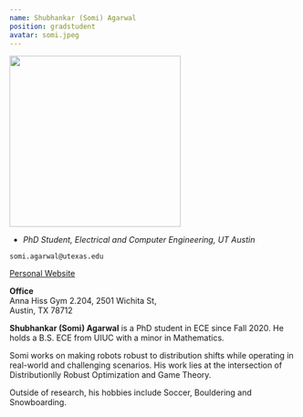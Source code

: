 ```yaml
---
name: Shubhankar (Somi) Agarwal
position: gradstudent
avatar: somi.jpeg
---
```


<img width="300" src="{{site.baseurl}}/images/people/{{page.avatar}}" data-action="zoom">

- _PhD Student, Electrical and Computer Engineering, UT Austin_<br>

<i class="fa fa-envelope-o"></i> `somi.agarwal@utexas.edu`<br>
<!-- <i class="fa fa-newspaper-o"></i> [Resume (pdf)](/documents/oguzhan_b_resume.pdf)<br> -->
<i class="fa fa-external-link"></i> [Personal Website](https://sagarwal-atg.github.io/)

**Office**<br>
Anna Hiss Gym 2.204, 2501 Wichita St,<br>
Austin, TX 78712

<span class="sc">**Shubhankar (Somi) Agarwal**</span> is a PhD student in ECE since Fall 2020. He holds a B.S. ECE from UIUC with a minor in Mathematics.

Somi works on making robots robust to distribution shifts while operating in real-world and challenging scenarios. His work lies at the intersection of Distributionlly Robust Optimization and Game Theory.

Outside of research, his hobbies include Soccer, Bouldering and Snowboarding.
